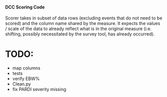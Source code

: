 #### DCC Scoring Code

Scorer takes in subset of data rows (excluding events that do not need to be scored) and the column name shared by the measure.
It expects the values / scale of the data to already reflect what is in the original measure (i.e. shifting, possibly necessitated by the survey tool, has already occurred).

# TODO:
* map columns
* tests
* verify EBW%
* Clean.py
* fix PARDI severity missing